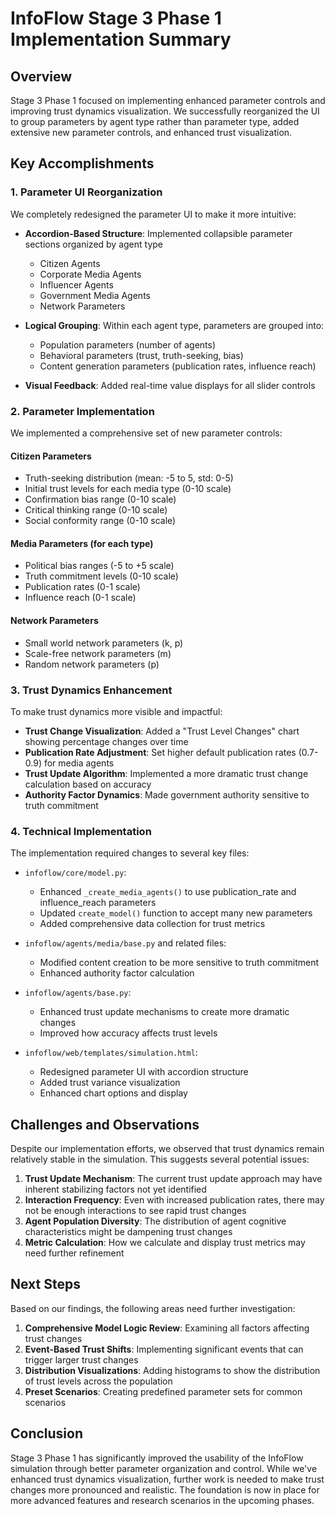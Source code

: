 # InfoFlow Stage 3 Phase 1 Implementation Summary

## Overview

Stage 3 Phase 1 focused on implementing enhanced parameter controls and improving trust dynamics visualization. We successfully reorganized the UI to group parameters by agent type rather than parameter type, added extensive new parameter controls, and enhanced trust visualization.

## Key Accomplishments

### 1. Parameter UI Reorganization

We completely redesigned the parameter UI to make it more intuitive:

- **Accordion-Based Structure**: Implemented collapsible parameter sections organized by agent type
  - Citizen Agents
  - Corporate Media Agents
  - Influencer Agents
  - Government Media Agents
  - Network Parameters

- **Logical Grouping**: Within each agent type, parameters are grouped into:
  - Population parameters (number of agents)
  - Behavioral parameters (trust, truth-seeking, bias)
  - Content generation parameters (publication rates, influence reach)
  
- **Visual Feedback**: Added real-time value displays for all slider controls

### 2. Parameter Implementation

We implemented a comprehensive set of new parameter controls:

#### Citizen Parameters
- Truth-seeking distribution (mean: -5 to 5, std: 0-5)
- Initial trust levels for each media type (0-10 scale)
- Confirmation bias range (0-10 scale)
- Critical thinking range (0-10 scale)
- Social conformity range (0-10 scale)

#### Media Parameters (for each type)
- Political bias ranges (-5 to +5 scale)
- Truth commitment levels (0-10 scale)
- Publication rates (0-1 scale)
- Influence reach (0-1 scale)

#### Network Parameters
- Small world network parameters (k, p)
- Scale-free network parameters (m)
- Random network parameters (p)

### 3. Trust Dynamics Enhancement

To make trust dynamics more visible and impactful:

- **Trust Change Visualization**: Added a "Trust Level Changes" chart showing percentage changes over time
- **Publication Rate Adjustment**: Set higher default publication rates (0.7-0.9) for media agents
- **Trust Update Algorithm**: Implemented a more dramatic trust change calculation based on accuracy 
- **Authority Factor Dynamics**: Made government authority sensitive to truth commitment

### 4. Technical Implementation

The implementation required changes to several key files:

- `infoflow/core/model.py`:
  - Enhanced `_create_media_agents()` to use publication_rate and influence_reach parameters
  - Updated `create_model()` function to accept many new parameters
  - Added comprehensive data collection for trust metrics

- `infoflow/agents/media/base.py` and related files:
  - Modified content creation to be more sensitive to truth commitment
  - Enhanced authority factor calculation

- `infoflow/agents/base.py`:
  - Enhanced trust update mechanisms to create more dramatic changes
  - Improved how accuracy affects trust levels

- `infoflow/web/templates/simulation.html`:
  - Redesigned parameter UI with accordion structure
  - Added trust variance visualization
  - Enhanced chart options and display

## Challenges and Observations

Despite our implementation efforts, we observed that trust dynamics remain relatively stable in the simulation. This suggests several potential issues:

1. **Trust Update Mechanism**: The current trust update approach may have inherent stabilizing factors not yet identified
2. **Interaction Frequency**: Even with increased publication rates, there may not be enough interactions to see rapid trust changes
3. **Agent Population Diversity**: The distribution of agent cognitive characteristics might be dampening trust changes
4. **Metric Calculation**: How we calculate and display trust metrics may need further refinement

## Next Steps

Based on our findings, the following areas need further investigation:

1. **Comprehensive Model Logic Review**: Examining all factors affecting trust changes
2. **Event-Based Trust Shifts**: Implementing significant events that can trigger larger trust changes
3. **Distribution Visualizations**: Adding histograms to show the distribution of trust levels across the population
4. **Preset Scenarios**: Creating predefined parameter sets for common scenarios

## Conclusion

Stage 3 Phase 1 has significantly improved the usability of the InfoFlow simulation through better parameter organization and control. While we've enhanced trust dynamics visualization, further work is needed to make trust changes more pronounced and realistic. The foundation is now in place for more advanced features and research scenarios in the upcoming phases.